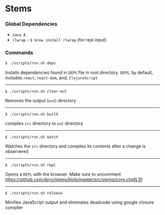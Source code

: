# Stems

### Global Dependencies

*  `Java 8`
*  `rlwrap` - `$ brew install rlwrap` (for repl input)

### Commands

```bash
$ ./scripts/run.sh deps
```
Installs dependencies found in `DEPS` file in root directory. `DEPS`, by default, includes `react`, `react-dom`, and, `ClojureScript`
***
```
$ ./scripts/run.sh clear-out
```
Removes the output (`out`) directory
***
```
$ ./scripts/run.sh build
```
compiles `src` directory to `out` directory
***
```
$ ./scripts/run.sh watch
```
Watches the `src` directory and compiles its contents after a change is observered
***
```
$ ./scripts/run.sh repl
```
Opens a `REPL` with the browser. Make sure to uncomment https://github.com/dyro/stems/blob/master/src/stems/core.cljs#L10
***
```
$ ./scripts/run.sh release
```
Minifies JavaScript output and eliminates deadcode using google closure compiler


